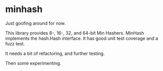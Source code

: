 # minhash

Just goofing around for now.

This library provides 8-, 16-, 32, and 64-bit Min Hashers. MinHash implements the hash.Hash interface. It has good unit test coverage and a fuzz test.

It needs a bit of refactoring, and further testing.

Then some experimenting.
